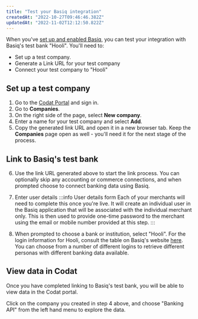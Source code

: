 ```yaml
---
title: "Test your Basiq integration"
createdAt: "2022-10-27T09:46:46.382Z"
updatedAt: "2022-11-02T12:12:50.822Z"
---
```


When you've [set up and enabled Basiq](/integrations/banking/basiq/banking-basiq-setup), you can test your integration with Basiq's test bank "Hooli". You'll need to:

- Set up a test company.
- Generate a Link URL for your test company
- Connect your test company to "Hooli"

## Set up a test company

1. Go to the <a href="https://app.codat.io/#/login" target="_blank">Codat Portal</a> and sign in.
2. Go to **Companies**.
3. On the right side of the page, select **New company**.
4. Enter a name for your test company and select **Add**.
5. Copy the generated link URL and open it in a new browser tab. Keep the **Companies** page open as well - you'll need it for the next stage of the process.

## Link to Basiq's test bank

6. Use the link URL generated above to start the link process. You can optionally skip any accounting or commerce connections, and when prompted choose to connect banking data using Basiq.

7. Enter user details
   :::info User details form
   Each of your merchants will need to complete this once you're live. It will create an individual user in the Basiq application that will be associated with the individual merchant only. This is then used to provide one-time password to the merchant using the email or mobile number provided at this step.
   :::


8. When prompted to choose a bank or institution, select "Hooli". For the login information for Hooli, consult the table on Basiq's website <a href="https://api.basiq.io/reference/testing" class="external" target="_blank">here</a>. You can choose from a number of different logins to retrieve different personas with different banking data available.

## View data in Codat

Once you have completed linking to Basiq's test bank, you will be able to view data in the Codat portal.

Click on the company you created in step 4 above, and choose "Banking API" from the left hand menu to explore the data.
